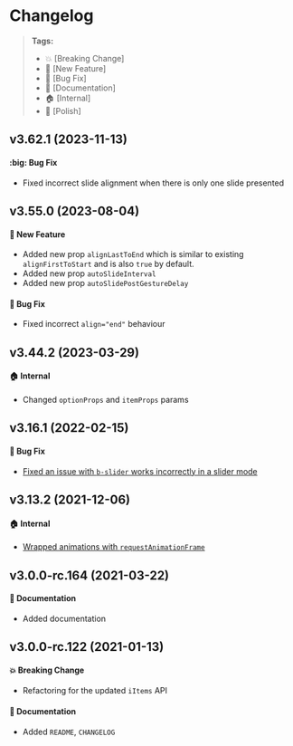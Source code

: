 Changelog
=========

> **Tags:**
> - :boom:       [Breaking Change]
> - :rocket:     [New Feature]
> - :bug:        [Bug Fix]
> - :memo:       [Documentation]
> - :house:      [Internal]
> - :nail_care:  [Polish]

## v3.62.1 (2023-11-13)

#### :big: Bug Fix

* Fixed incorrect slide alignment when there is only one slide presented

## v3.55.0 (2023-08-04)

#### :rocket: New Feature

* Added new prop `alignLastToEnd` which is similar to existing `alignFirstToStart` and is also `true` by default.
* Added new prop `autoSlideInterval`
* Added new prop `autoSlidePostGestureDelay`

#### :bug: Bug Fix

* Fixed incorrect `align="end"` behaviour

## v3.44.2 (2023-03-29)

#### :house: Internal

* Changed `optionProps` and `itemProps` params

## v3.16.1 (2022-02-15)

#### :bug: Bug Fix

* [Fixed an issue with `b-slider` works incorrectly in a slider mode](https://github.com/V4Fire/Client/issues/691)

## v3.13.2 (2021-12-06)

#### :house: Internal

* [Wrapped animations with `requestAnimationFrame`](https://github.com/V4Fire/Client/issues/170)

## v3.0.0-rc.164 (2021-03-22)

#### :memo: Documentation

* Added documentation

## v3.0.0-rc.122 (2021-01-13)

#### :boom: Breaking Change

* Refactoring for the updated `iItems` API

#### :memo: Documentation

* Added `README`, `CHANGELOG`
